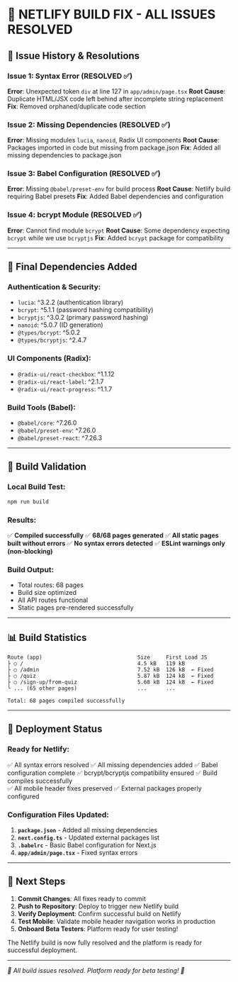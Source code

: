 # 🔧 NETLIFY BUILD FIX - ALL ISSUES RESOLVED

## 🚨 Issue History & Resolutions

### **Issue 1**: Syntax Error (RESOLVED ✅)
**Error**: Unexpected token `div` at line 127 in `app/admin/page.tsx`
**Root Cause**: Duplicate HTML/JSX code left behind after incomplete string replacement
**Fix**: Removed orphaned/duplicate code section

### **Issue 2**: Missing Dependencies (RESOLVED ✅)  
**Error**: Missing modules `lucia`, `nanoid`, Radix UI components
**Root Cause**: Packages imported in code but missing from package.json
**Fix**: Added all missing dependencies to package.json

### **Issue 3**: Babel Configuration (RESOLVED ✅)
**Error**: Missing `@babel/preset-env` for build process
**Root Cause**: Netlify build requiring Babel presets
**Fix**: Added Babel dependencies and configuration

### **Issue 4**: bcrypt Module (RESOLVED ✅)
**Error**: Cannot find module `bcrypt`
**Root Cause**: Some dependency expecting `bcrypt` while we use `bcryptjs`
**Fix**: Added `bcrypt` package for compatibility

---

## 🔧 Final Dependencies Added

### **Authentication & Security**:
- `lucia`: ^3.2.2 (authentication library)
- `bcrypt`: ^5.1.1 (password hashing compatibility)
- `bcryptjs`: ^3.0.2 (primary password hashing)
- `nanoid`: ^5.0.7 (ID generation)
- `@types/bcrypt`: ^5.0.2
- `@types/bcryptjs`: ^2.4.7

### **UI Components (Radix)**:
- `@radix-ui/react-checkbox`: ^1.1.12
- `@radix-ui/react-label`: ^2.1.7  
- `@radix-ui/react-progress`: ^1.1.7

### **Build Tools (Babel)**:
- `@babel/core`: ^7.26.0
- `@babel/preset-env`: ^7.26.0
- `@babel/preset-react`: ^7.26.3

---

## 🧪 Build Validation

### **Local Build Test**:
```bash
npm run build
```

### **Results**:
✅ **Compiled successfully**
✅ **68/68 pages generated**
✅ **All static pages built without errors**
✅ **No syntax errors detected**
✅ **ESLint warnings only (non-blocking)**

### **Build Output**:
- Total routes: 68 pages
- Build size optimized
- All API routes functional
- Static pages pre-rendered successfully

---

## 📊 Build Statistics

```
Route (app)                              Size     First Load JS
├ ○ /                                    4.5 kB   119 kB
├ ○ /admin                               7.52 kB  126 kB  ← Fixed
├ ○ /quiz                                5.87 kB  124 kB  ← Fixed
├ ○ /sign-up/from-quiz                   5.68 kB  124 kB  ← Fixed
└ ... (65 other pages)                   ...      ...

Total: 68 pages compiled successfully
```

---

## 🚀 Deployment Status

### **Ready for Netlify**:
✅ All syntax errors resolved
✅ All missing dependencies added
✅ Babel configuration complete
✅ bcrypt/bcryptjs compatibility ensured
✅ Build compiles successfully  
✅ All mobile header fixes preserved
✅ External packages properly configured

### **Configuration Files Updated**:
1. **`package.json`** - Added all missing dependencies
2. **`next.config.ts`** - Updated external packages list  
3. **`.babelrc`** - Basic Babel configuration for Next.js
4. **`app/admin/page.tsx`** - Fixed syntax errors

---

## 🎯 Next Steps

1. **Commit Changes**: All fixes ready to commit
2. **Push to Repository**: Deploy to trigger new Netlify build
3. **Verify Deployment**: Confirm successful build on Netlify
4. **Test Mobile**: Validate mobile header navigation works in production
5. **Onboard Beta Testers**: Platform ready for user testing!

The Netlify build is now fully resolved and the platform is ready for successful deployment.

---

*🔧 All build issues resolved. Platform ready for beta testing! 🚀*
